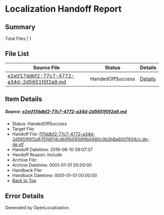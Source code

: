 # <a name='report-top'></a> Localization Handoff Report

## Summary
 Total Files | 1

## File List
 Source File | Status | Details 
 ----------- | ------ | ------- 
 [e2e\f17ddbf2-77c7-4772-a34d-2d5651f0f2a9.md](https://github.com/OpenLocalizationTestOrg/oltest/blob/c0efcd8665487e195f52e3fb0c685a62742de520/e2e/f17ddbf2-77c7-4772-a34d-2d5651f0f2a9.md) | HandedOffSuccess | [Details](#59c6f24b1a95d271a10051dc40949f359a4c431c1)

## Item Details
##### <a name='59c6f24b1a95d271a10051dc40949f359a4c431c1'></a> Source: [e2e\f17ddbf2-77c7-4772-a34d-2d5651f0f2a9.md](https://github.com/OpenLocalizationTestOrg/oltest/blob/c0efcd8665487e195f52e3fb0c685a62742de520/e2e/f17ddbf2-77c7-4772-a34d-2d5651f0f2a9.md)
* Status: HandedOffSuccess
* Target File: 
* Handoff File: [f17ddbf2-77c7-4772-a34d-2d5651f0f2a9.f51d014cdb5fb093df4b0480c0b2b8a6007834cc.de-de.xlf](https://github.com/OpenLocalizationTestOrg/olhandoff-e2e/blob/921ba5c5498a56b56d62c2963c8a63e1425d7b7b/ol-handoff/OpenLocalizationTestOrg/ol-test-dede/ci/ht/f17ddbf2-77c7-4772-a34d-2d5651f0f2a9.f51d014cdb5fb093df4b0480c0b2b8a6007834cc.de-de.xlf)
* Handoff Datetime: 2016-08-10 09:07:37
* Handoff Reason: Include
* Archive File: 
* Archive Datetime: 0001-01-01 00:00:00
* Handback File: 
* Handback Datetime: 0001-01-01 00:00:00
* [Back to Top](#report-top)


## Error Details

Generated by OpenLocalization.
